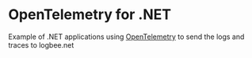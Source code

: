 # OpenTelemetry for .NET

Example of .NET applications using [OpenTelemetry](https://opentelemetry.io/docs/languages/net/) to send the logs and traces to logbee.net
